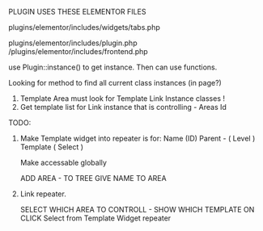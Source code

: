 
PLUGIN USES THESE ELEMENTOR FILES

plugins/elementor/includes/widgets/tabs.php


plugins/elementor/includes/plugin.php
/plugins/elementor/includes/frontend.php

use Plugin::instance() to get instance.  Then can use functions.

Looking for method to find all current class instances  (in page?)

1) Template Area must look for Template Link Instance classes !
2) Get template list for Link instance that is controlling - Areas Id

TODO:

1) Make Template widget into
    repeater is for:
        Name (ID)
        Parent - ( Level )
        Template ( Select )

    Make accessable globally

    ADD AREA - TO TREE
    GIVE NAME TO AREA



2) Link repeater.

    SELECT WHICH AREA TO CONTROLL - SHOW WHICH TEMPLATE ON CLICK
    Select from Template Widget repeater
